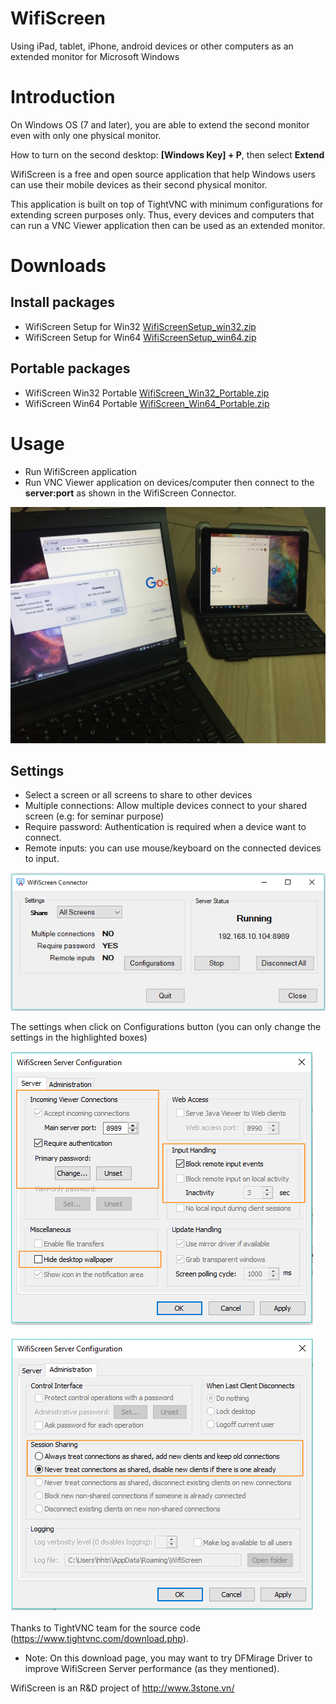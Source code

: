 # WifiScreen
Using  iPad, tablet, iPhone, android devices or other computers as an extended monitor for Microsoft Windows

# Introduction

On Windows OS (7 and later), you are able to extend the second monitor even with only one physical monitor. 

How to turn on the second desktop: **[Windows Key] + P**, then select **Extend**

WifiScreen is a free and open source application that help Windows users can use their mobile devices as their second physical monitor.

This application is built on top of TightVNC with minimum configurations for extending screen purposes only. Thus, every devices and computers that can run a VNC Viewer application then can be used as an extended monitor.
# Downloads
## Install packages
- WifiScreen Setup for Win32 [WifiScreenSetup_win32.zip](https://github.com/trietho/wifiscreen/releases/download/1.0/WifiScreenSetup_win32.zip)
- WifiScreen Setup for Win64 [WifiScreenSetup_win64.zip](https://github.com/trietho/wifiscreen/releases/download/1.0/WifiScreenSetup_win64.zip)

## Portable packages
- WifiScreen Win32 Portable [WifiScreen_Win32_Portable.zip](https://github.com/trietho/wifiscreen/releases/download/1.0/WifiScreen_Win32_Portable.zip)
- WifiScreen Win64 Portable [WifiScreen_Win64_Portable.zip](https://github.com/trietho/wifiscreen/releases/download/1.0/WifiScreen_Win64_Portable.zip)

# Usage

- Run WifiScreen application
- Run VNC Viewer application on devices/computer then connect to the **server:port** as shown in the WifiScreen Connector.


![WifiScreen Connector](screenshoots/IMG_6949.JPG)

## Settings
- Select a screen or all screens to share to other devices
- Multiple connections: Allow multiple devices connect to your shared screen (e.g: for seminar purpose)
- Require password: Authentication is required when a device want to connect.
- Remote inputs: you can use mouse/keyboard on the connected devices to input. 

![WifiScreen Connector](screenshoots/WifiScreenConnector.png)

The settings when click on Configurations button (you can only change the settings in the highlighted boxes)

![WifiScreen Server Settings](screenshoots/WifiScreenServerConfiguration.png)

![WifiScreen Server Settings](screenshoots/WifiScreenConfiguration2.png)


Thanks to TightVNC team for the source code (https://www.tightvnc.com/download.php).
- Note: On this download page, you may want to try DFMirage Driver to improve WifiScreen Server performance (as they mentioned).

WifiScreen is an R&D project of http://www.3stone.vn/
